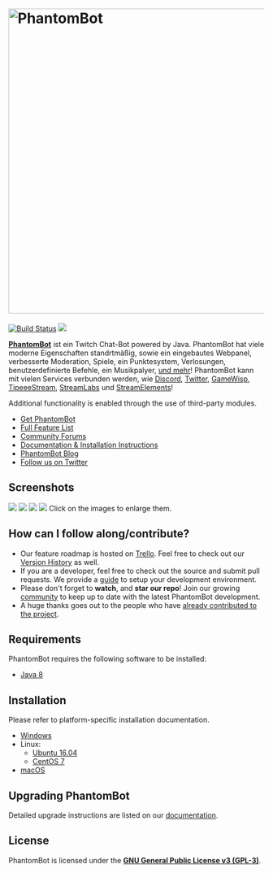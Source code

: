 
# <img alt="PhantomBot" src="https://i.zelakto.tv/images/bN4H.png" width="600px"/>

[![Build Status](https://travis-ci.org/PhantomBotDE/PhantomBotDE.svg?branch=dev)](https://travis-ci.org/PhantomBotDE/PhantomBotDE)
[<img src="https://discordapp.com/api/guilds/107910097937682432/widget.png?style=shield">](https://discord.gg/Xdh5SRY)

[**PhantomBot**](https://phantombot.tv) ist ein Twitch Chat-Bot powered by Java. PhantomBot hat viele moderne Eigenschaften standrtmäßig, sowie ein eingebautes Webpanel, verbesserte Moderation, Spiele, ein Punktesystem, Verlosungen, benutzerdefinierte Befehle, ein Musikpalyer, [und mehr](https://phantombot.tv/features)! PhantomBot kann mit vielen Services verbunden werden, wie  [Discord](https://discordapp.com/), [Twitter](https://twitter.com), [GameWisp](https://gamewisp.com), [TipeeeStream](https://tipeeestream.com), [StreamLabs](https://streamlabs.com) und [StreamElements](https://streamelements.com)!

Additional functionality is enabled through the use of third-party modules.

* [Get PhantomBot](https://phantombot.tv/ "PhantomBot")
* [Full Feature List](https://phantombot.tv/features "PhantomBot Features")
* [Community Forums](https://community.phantombot.tv "PhantomBot Community Forums")
* [Documentation & Installation Instructions](https://docs.phantombot.tv "Documenation and Installation Instructions")
* [PhantomBot Blog](https://blog.phantombot.tv "PhantomBot Blog")
* [Follow us on Twitter](https://www.twitter.com/PhantomBot "PhantomBot Twitter")

## Screenshots
[![](https://i.zelakto.tv/images/YaDd.png)](https://i.zelakto.tv/images/Yu7W.png "PhantomBot Console")
[![](https://i.zelakto.tv/images/YfFl.png)](https://i.zelakto.tv/images/YXyc.png "PhantomBot Control Panel")
[![](https://i.zelakto.tv/images/Y5W4.png)](https://i.zelakto.tv/images/Y2qR.png "PhantomBot YouTube Player")
[![](https://i.zelakto.tv/images/Y4mh.png)](https://i.zelakto.tv/images/YDNm.png "PhantomBot Public Playlist Queue")
Click on the images to enlarge them.

## How can I follow along/contribute?

* Our feature roadmap is hosted on [Trello](https://trello.com/b/prjUApDO). Feel free to check out our [Version History](https://phantombot.tv/changelog) as well.
* If you are a developer, feel free to check out the source and submit pull requests. We provide a [guide](https://github.com/PhantomBot/PhantomBot/blob/master/DEVSETUP.md) to setup your development environment.
* Please don't forget to **watch**, and **star our repo**! Join our growing [community](https://community.phantombot.tv) to keep up to date with the latest PhantomBot development.
* A huge thanks goes out to the people who have [already contributed to the project](https://github.com/PhantomBot/PhantomBot/graphs/contributors).

## Requirements

PhantomBot requires the following software to be installed:

* [Java 8](https://www.java.com/en/download/)

## Installation
Please refer to platform-specific installation documentation.
* [Windows](https://community.phantombot.tv/t/windows-setup-guide/60)
* Linux:
  * [Ubuntu 16.04](https://community.phantombot.tv/t/ubuntu-16-04-lts-setup-guide/61)
  * [CentOS 7](https://community.phantombot.tv/t/centos-7-setup-guide/62)
* [macOS](https://community.phantombot.tv/t/macos-setup-guide/63)

## Upgrading PhantomBot

Detailed upgrade instructions are listed on our [documentation](https://community.phantombot.tv/t/how-to-update-phantombot/).

## License

PhantomBot is licensed under the [**GNU General Public License v3 (GPL-3)**](https://www.gnu.org/copyleft/gpl.html).
